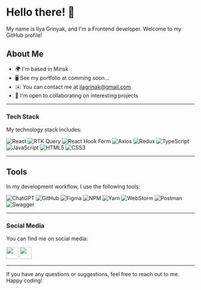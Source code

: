 # Hello there! 👋

My name is Ilya Grinyak, and I'm a Frontend developer. Welcome to my GitHub profile!

## About Me

* 🌍  I'm based in Minsk
* 🖥️  See my portfolio at comming soon...
* ✉️  You can contact me at [ilagrinak@gmail.com](mailto:ilagrinak@gmail.com)
* 🤝  I'm open to collaborating on interesting projects
<hr>

### Tech Stack

My technology stack includes:

![React](https://img.shields.io/badge/React-20232A?style=for-the-badge&logo=react&logoColor=61DAFB) 
![RTK Query](https://img.shields.io/badge/rtk%20query-593D88?style=for-the-badge&logo=redux&logoColor=white) 
![React Hook Form](https://img.shields.io/badge/React%20Hook%20Form-%23EC5990.svg?style=for-the-badge&logo=reacthookform&logoColor=white) 
![Axios](https://img.shields.io/badge/axios-20232A?style=for-the-badge&logo=axios&logoColor=blue) 
![Redux](https://img.shields.io/badge/Redux-593D88?style=for-the-badge&logo=redux&logoColor=white) 
![TypeScript](https://img.shields.io/badge/TypeScript-007ACC?style=for-the-badge&logo=typescript&logoColor=white) 
![JavaScript](https://img.shields.io/badge/JavaScript-F7DF1E?style=for-the-badge&logo=JavaScript&logoColor=black)
![HTML5](https://img.shields.io/badge/HTML5-E34F26?style=for-the-badge&logo=html5&logoColor=white)
![CSS3](https://img.shields.io/badge/CSS3-1572B6?style=for-the-badge&logo=css3&logoColor=white)  

<hr>

## Tools

In my development workflow, I use the following tools:

![ChatGPT](https://img.shields.io/badge/chatGPT-74aa9c?style=for-the-badge&logo=openai&logoColor=white)
![GitHub](https://img.shields.io/badge/github-%23121011.svg?style=for-the-badge&logo=github&logoColor=white)
![Figma](https://img.shields.io/badge/Figma-F24E1E?style=for-the-badge&logo=figma&logoColor=white)
![NPM](https://img.shields.io/badge/NPM-%23CB3837.svg?style=for-the-badge&logo=npm&logoColor=white)
![Yarn](https://img.shields.io/badge/yarn-%232C8EBB.svg?style=for-the-badge&logo=yarn&logoColor=white)
![WebStorm](https://img.shields.io/badge/webstorm-143?style=for-the-badge&logo=webstorm&logoColor=blue&color=black)
![Postman](https://img.shields.io/badge/Postman-FF6C37?style=for-the-badge&logo=postman&logoColor=white)
![Swagger](https://img.shields.io/badge/-Swagger-%23Clojure?style=for-the-badge&logo=swagger&logoColor=white)
<hr>

### Social Media

You can find me on social media:

<p align="left"> 
  <a href="http://www.instagram.com/melion011" target="_blank" rel="noreferrer"><img src="https://raw.githubusercontent.com/danielcranney/readme-generator/main/public/icons/socials/instagram.svg" width="32" height="32" /></a> 
  <a href="www.linkedin.com/in/ilya-grinyak" target="_blank" rel="noreferrer"><img src="https://raw.githubusercontent.com/danielcranney/readme-generator/main/public/icons/socials/linkedin.svg" width="32" height="32" /></a></p>
<hr>

If you have any questions or suggestions, feel free to reach out to me. Happy coding!
